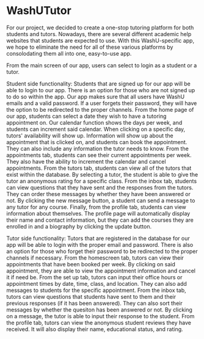 # WashUTutor

For our project, we decided to create a one-stop tutoring platform for both students and tutors. Nowadays, there are several different academic help websites that students are expected to use. With this WashU-specific app, we hope to eliminate the need for all of these various platforms by consolodating them all into one, easy-to-use app.

From the main screen of our app, users can select to login as a student or a tutor.

Student side functionality:
Students that are signed up for our app will be able to login to our app. There is an option for those who are not signed up to do so within the app. Our app makes sure that all users have WashU emails and a valid password. If a user forgets their password, they will have the option to be redirected to the proper channels. 
From the home page of our app, students can select a date they wish to have a tutoring appointment on. Our calendar function shows the days per week, and students can increment said calendar. When clicking on a specific day, tutors'  availability will show up. Information will show up about the appointment that is clicked on, and students can book the appointment. They can also include any information the tutor needs to know.
From the appointments tab, students can see their current appointments per week. They also have the ability to increment the calendar and cancel appointments.
From the tutors tab, students can view all of the tutors that exist within the database. By selecting a tutor, the student is able to give the tutor an anonymous rating for a specific class.
From the inbox tab, students can view questions that they have sent and the responses from the tutors. They can order these messages by whether they have been answered or not. By clicking the new message button, a student can send a message to any tutor for any course.
Finally, from the profile tab, students can view information about themselves. The profile page will automatically display their name and contact information, but they can add the courses they are enrolled in and a biography by clicking the update button.

Tutor side functionality:
Tutors that are registered in the database for our app will be able to login with the proper email and password. There is also an option for those who forget their password to be redirected to the proper channels if necessary.
From the homescreen tab, tutors can view their appointments that have been booked per week. By clicking on said appointment, they are able to view the appointment information and cancel it if need be.
From the set up tab, tutors can input their office hours or appointment times by date, time, class, and location. They can also add messages to students for the specific appointment.
From the inbox tab, tutors can view questions that students have sent to them and their previous responses (if it has been answered). They can also sort their messages by whether the quesiton has been answered or not. By clicking on a message, the tutor is able to input their response to the student.
From the profile tab, tutors can view the anonymous student reviews they have received. It will also display their name, educational status, and rating.

